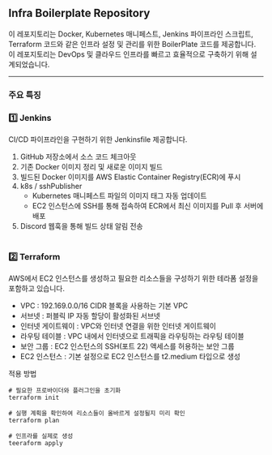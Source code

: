 ## Infra Boilerplate Repository
이 레포지토리는 Docker, Kubernetes 매니페스트, Jenkins 파이프라인 스크립트, Terraform 코드와 같은 인프라 설정 및 관리를 위한 BoilerPlate 코드를 제공합니다. 
이 레포지토리는 DevOps 및 클라우드 인프라를 빠르고 효율적으로 구축하기 위해 설계되었습니다.

---
### 주요 특징

### 1️⃣ Jenkins

CI/CD 파이프라인을 구현하기 위한 Jenkinsfile 제공합니다.
1. GitHub 저장소에서 소스 코드 체크아웃
2. 기존 Docker 이미지 정리 및 새로운 이미지 빌드
3. 빌드된 Docker 이미지를 AWS Elastic Container Registry(ECR)에 푸시
4. k8s / sshPublisher
    - Kubernetes 매니페스트 파일의 이미지 태그 자동 업데이트
    - EC2 인스턴스에 SSH를 통해 접속하여 ECR에서 최신 이미지를 Pull 후 서버에 배포
6. Discord 웹훅을 통해 빌드 상태 알림 전송
<br/><br/>

### 2️⃣ Terraform

AWS에서 EC2 인스턴스를 생성하고 필요한 리소스들을 구성하기 위한 테라폼 설정을 포함하고 있습니다.
- VPC : 192.169.0.0/16 CIDR 블록을 사용하는 기본 VPC
- 서브넷 : 퍼블릭 IP 자동 할당이 활성화된 서브넷
- 인터넷 게이트웨이 : VPC와 인터넷 연결을 위한 인터넷 게이트웨이
- 라우팅 테이블 : VPC 내에서 인터넷으로 트래픽을 라우팅하는 라우팅 테이블
- 보안 그룹 : EC2 인스턴스의 SSH(포트 22) 액세스를 허용하는 보안 그룹
- EC2 인스턴스 : 기본 설정으로 EC2 인스턴스를 t2.medium 타입으로 생성

적용 방법
```
# 필요한 프로바이더와 플러그인을 초기화
terraform init

# 실행 계획을 확인하여 리소스들이 올바르게 설정될지 미리 확인
terraform plan

# 인프라를 실제로 생성
teeraform apply
```
